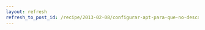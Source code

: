 ```yaml
---
layout: refresh
refresh_to_post_id: /recipe/2013-02-08/configurar-apt-para-que-no-descargue-traducciones
---
```

